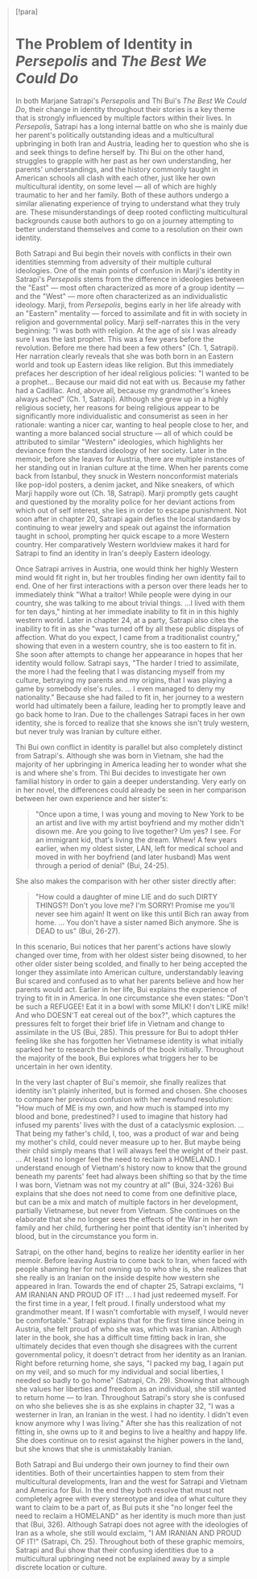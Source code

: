 > [!para]
> # The Problem of Identity in *Persepolis* and *The Best We Could Do*
> 
> In both Marjane Satrapi's *Persepolis* and Thi Bui's *The Best We Could Do*, their change in identity throughout their stories is a key theme that is strongly influenced by multiple factors within their lives. In *Persepolis*, Satrapi has a long internal battle on who she is mainly due her parent's politically outstanding ideas and a multicultural upbringing in both Iran and Austria, leading her to question who she is and seek things to define herself by. Thi Bui on the other hand, struggles to grapple with her past as her own understanding, her parents' understandings, and the history commonly taught in American schools all clash with each other, just like her own multicultural identity, on some level — all of which are highly traumatic to her and her family. Both of these authors undergo a similar alienating experience of trying to understand what they truly are. These misunderstandings of deep rooted conflicting multicultural backgrounds cause both authors to go on a journey attempting to better understand themselves and come to a resolution on their own identity.
> 
> Both Satrapi and Bui begin their novels with conflicts in their own identities stemming from adversity of their multiple cultural ideologies. One of the main points of confusion in Marji's identity in Satrapi's *Persepolis* stems from the difference in ideologies between the "East" — most often characterized as more of a group identity — and the "West" — more often characterized as an individualistic ideology. Marji, from *Persepolis*, begins early in her life already with an "Eastern" mentality — forced to assimilate and fit in with society in religion and governmental policy. Marji self-narrates this in the very beginning: "I was both with religion. At the age of six I was already sure I was the last prophet. This was a few years before the revolution. Before me there had been a few others" (Ch. 1, Satrapi). Her narration clearly reveals that she was both born in an Eastern world and took up Eastern ideas like religion. But this immediately prefaces her description of her ideal religious policies: "I wanted to be a prophet... Because our maid did not eat with us. Because my father had a Cadillac. And, above all, because my grandmother's knees always ached" (Ch. 1, Satrapi). Although she grew up in a highly religious society, her reasons for being religious appear to be significantly more individualistic and consumerist as seen in her rationale: wanting a nicer car, wanting to heal people close to her, and wanting a more balanced social structure — all of which could be attributed to similar "Western" ideologies, which highlights her deviance from the standard ideology of her society. Later in the memoir, before she leaves for Austria, there are multiple instances of her standing out in Iranian culture at the time. When her parents come back from Istanbul, they snuck in Western nonconformist materials like pop-idol posters, a denim jacket, and Nike sneakers, of which Marji happily wore out (Ch. 18, Satrapi). Marji promptly gets caught and questioned by the morality police for her deviant actions from which out of self interest, she lies in order to escape punishment. Not soon after in chapter 20, Satrapi again defies the local standards by continuing to wear jewelry and speak out against the information taught in school, prompting her quick escape to a more Western country. Her comparatively Western worldview makes it hard for Satrapi to find an identity in Iran's deeply Eastern ideology.
> 
> Once Satrapi arrives in Austria, one would think her highly Western mind would fit right in, but her troubles finding her own identity fail to end. One of her first interactions with a person over there leads her to immediately think "What a traitor! While people were dying in our country, she was talking to me about trivial things. ...I lived with them for ten days," hinting at her immediate inability to fit in in this highly western world. Later in chapter 24, at a party, Satrapi also cites the inability to fit in as she "was turned off by all these public displays of affection. What do you expect, I came from a traditionalist country," showing that even in a western country, she is too eastern to fit in. She soon after attempts to change her appearance in hopes that her identity would follow. Satrapi says, "The harder I tried to assimilate, the more I had the feeling that I was distancing myself from my culture, betraying my parents and my origins, that I was playing a game by somebody else's rules. ... I even managed to deny my nationality." Because she had failed to fit in, her journey to a western world had ultimately been a failure, leading her to promptly leave and go back home to Iran. Due to the challenges Satrapi faces in her own identity, she is forced to realize that she knows she isn't truly western, but never truly was Iranian by culture either.
> 
> Thi Bui own conflict in identity is parallel but also completely distinct from Satrapi's. Although she was born in Vietnam, she had the majority of her upbringing in America leading her to wonder what she is and where she's from. Thi Bui decides to investigate her own familial history in order to gain a deeper understanding. Very early on in her novel, the differences could already be seen in her comparison between her own experience and her sister's:
>> "Once upon a time, I was young and moving to New York to be an artist and live with my artist boyfriend and my mother didn't disown me. Are you going to live together? Um yes? I see. For an immigrant kid, that's living the dream. Whew! A few years earlier, when my oldest sister, LAN, left for medical school and moved in with her boyfriend (and later husband) Mas went through a period of denial" (Bui, 24-25).
> 
>She also makes the comparison with her other sister directly after:
>> "How could a daughter of mine LIE and do such DIRTY THINGS?! Don't you love me? I'm SORRY! Promise me you'll never see him again! It went on like this until Bich ran away from home. ... You don't have a sister named Bich anymore. She is DEAD to us" (Bui, 26-27).
>
> In this scenario, Bui notices that her parent's actions have slowly changed over time, from with her oldest sister being disowned, to her other older sister being scolded, and finally to her being accepted the longer they assimilate into American culture, understandably leaving Bui scared and confused as to what her parents believe and how her parents would act. Earlier in her life, Bui explains the experience of trying to fit in in America. In one circumstance she even states: "Don't be such a REFUGEE! Eat it in a bowl with some MILK! I don't LIKE milk! And who DOESN'T eat cereal out of the box?", which captures the pressures felt to forget their brief life in Vietnam and change to assimilate in the US (Bui, 285). This pressure for Bui to adopt thHer feeling like she has forgotten her Vietnamese identity is what initially sparked her to research the behinds of the book initially. Throughout the majority of the book, Bui explores what triggers her to be uncertain in her own identity.
> 
> In the very last chapter of Bui's memoir, she finally realizes that identity isn't plainly inherited, but is formed and chosen. She chooses to compare her previous confusion with her newfound resolution: "How much of ME is my own, and how much is stamped into my blood and bone, predestined? I used to imagine that history had infused my parents' lives with the dust of a cataclysmic explosion. ... That being my father's child, I, too, was a product of war and being my mother's child, could never measure up to her. But maybe being their child simply means that I will always feel the weight of their past. ... At least I no longer feel the need to reclaim a HOMELAND. I understand enough of Vietnam's history now to know that the ground beneath my parents' feet had always been shifting so that by the time I was born, Vietnam was not my country at all" (Bui, 324-326) Bui explains that she does not need to come from one definitive place, but can be a mix and match of multiple factors in her development, partially Vietnamese, but never from Vietnam. She continues on the elaborate that she no longer sees the effects of the War in her own family and her child, furthering her point that identity isn't inherited by blood, but in the circumstance you form in.
> 
> Satrapi, on the other hand, begins to realize her identity earlier in her memoir. Before leaving Austria to come back to Iran, when faced with people shaming her for not owning up to who she is, she realizes that she really is an Iranian on the inside despite how western she appeared in Iran. Towards the end of chapter 25, Satrapi exclaims, "I AM IRANIAN AND PROUD OF IT! ... I had just redeemed myself. For the first time in a year, I felt proud. I finally understood what my grandmother meant. If I wasn't comfortable with myself, I would never be comfortable." Satrapi explains that for the first time since being in Austria, she felt proud of who she was, which was Iranian. Although later in the book, she has a difficult time fitting back in Iran, she ultimately decides that even though she disagrees with the current governmental policy, it doesn't detract from her identity as an Iranian. Right before returning home, she says, "I packed my bag, I again put on my veil, and so much for my individual and social liberties, I needed so badly to go home" (Satrapi, Ch. 29). Showing that although she values her liberties and freedom as an individual, she still wanted to return home — to Iran. Throughout Satrapi's story she is confused on who she believes she is as she explains in chapter 32, "I was a westerner in Iran, an Iranian in the west. I had no identity. I didn't even know anymore why I was living." After she has this realization of not fitting in, she owns up to it and begins to live a healthy and happy life. She does continue on to resist against the higher powers in the land, but she knows that she is unmistakably Iranian.
> 
> Both Satrapi and Bui undergo their own journey to find their own identities. Both of their uncertainties happen to stem from their multicultural developments, Iran and the west for Satrapi and Vietnam and America for Bui. In the end they both resolve that must not completely agree with every stereotype and idea of what culture they want to claim to be a part of, as Bui puts it she "no longer feel the need to reclaim a HOMELAND" as her identity is much more than just that (Bui, 326). Although Satrapi does not agree with the ideologies of Iran as a whole, she still would exclaim, "I AM IRANIAN AND PROUD OF IT!" (Satrapi, Ch. 25). Throughout both of these graphic memoirs, Satrapi and Bui show that their confusing identities due to a multicultural upbringing need not be explained away by a simple discrete location or culture.
